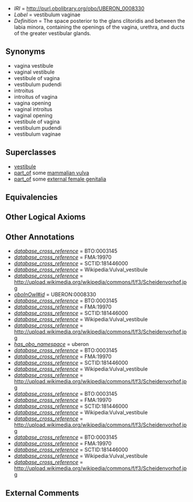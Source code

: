  * *IRI* = http://purl.obolibrary.org/obo/UBERON_0008330
 * *Label* = vestibulum vaginae
 * *Definition* = The space posterior to the glans clitoridis and between the labia minora, containing the openings of the vagina, urethra, and ducts of the greater vestibular glands.

## Synonyms

 * vagina vestibule
 * vaginal vestibule
 * vestibule of vagina
 * vestibulum pudendi
 * introitus
 * introitus of vagina
 * vagina opening
 * vaginal introitus
 * vaginal opening
 * vestibule of vagina
 * vestibulum pudendi
 * vestibulum vaginae

## Superclasses

 * [vestibule](../../UBERON/49/UBERON_0001349.md)
 * [part_of](../../BFO/50/BFO_0000050.md) some [mammalian vulva](../../UBERON/97/UBERON_0000997.md)
 * [part_of](../../BFO/50/BFO_0000050.md) some [external female genitalia](../../UBERON/56/UBERON_0005056.md)

## Equivalencies


## Other Logical Axioms


## Other Annotations

 * *[database_cross_reference](../../ef/oboInOwl#hasDbXref.md)* = BTO:0003145
 * *[database_cross_reference](../../ef/oboInOwl#hasDbXref.md)* = FMA:19970
 * *[database_cross_reference](../../ef/oboInOwl#hasDbXref.md)* = SCTID:181446000
 * *[database_cross_reference](../../ef/oboInOwl#hasDbXref.md)* = Wikipedia:Vulval_vestibule
 * *[database_cross_reference](../../ef/oboInOwl#hasDbXref.md)* = http://upload.wikimedia.org/wikipedia/commons/f/f3/Scheidenvorhof.jpg
 * *[oboInOwl#id](../../id/oboInOwl#id.md)* = UBERON:0008330
 * *[database_cross_reference](../../ef/oboInOwl#hasDbXref.md)* = BTO:0003145
 * *[database_cross_reference](../../ef/oboInOwl#hasDbXref.md)* = FMA:19970
 * *[database_cross_reference](../../ef/oboInOwl#hasDbXref.md)* = SCTID:181446000
 * *[database_cross_reference](../../ef/oboInOwl#hasDbXref.md)* = Wikipedia:Vulval_vestibule
 * *[database_cross_reference](../../ef/oboInOwl#hasDbXref.md)* = http://upload.wikimedia.org/wikipedia/commons/f/f3/Scheidenvorhof.jpg
 * *[has_obo_namespace](../../ce/oboInOwl#hasOBONamespace.md)* = uberon
 * *[database_cross_reference](../../ef/oboInOwl#hasDbXref.md)* = BTO:0003145
 * *[database_cross_reference](../../ef/oboInOwl#hasDbXref.md)* = FMA:19970
 * *[database_cross_reference](../../ef/oboInOwl#hasDbXref.md)* = SCTID:181446000
 * *[database_cross_reference](../../ef/oboInOwl#hasDbXref.md)* = Wikipedia:Vulval_vestibule
 * *[database_cross_reference](../../ef/oboInOwl#hasDbXref.md)* = http://upload.wikimedia.org/wikipedia/commons/f/f3/Scheidenvorhof.jpg
 * *[database_cross_reference](../../ef/oboInOwl#hasDbXref.md)* = BTO:0003145
 * *[database_cross_reference](../../ef/oboInOwl#hasDbXref.md)* = FMA:19970
 * *[database_cross_reference](../../ef/oboInOwl#hasDbXref.md)* = SCTID:181446000
 * *[database_cross_reference](../../ef/oboInOwl#hasDbXref.md)* = Wikipedia:Vulval_vestibule
 * *[database_cross_reference](../../ef/oboInOwl#hasDbXref.md)* = http://upload.wikimedia.org/wikipedia/commons/f/f3/Scheidenvorhof.jpg
 * *[database_cross_reference](../../ef/oboInOwl#hasDbXref.md)* = BTO:0003145
 * *[database_cross_reference](../../ef/oboInOwl#hasDbXref.md)* = FMA:19970
 * *[database_cross_reference](../../ef/oboInOwl#hasDbXref.md)* = SCTID:181446000
 * *[database_cross_reference](../../ef/oboInOwl#hasDbXref.md)* = Wikipedia:Vulval_vestibule
 * *[database_cross_reference](../../ef/oboInOwl#hasDbXref.md)* = http://upload.wikimedia.org/wikipedia/commons/f/f3/Scheidenvorhof.jpg

## External Comments

